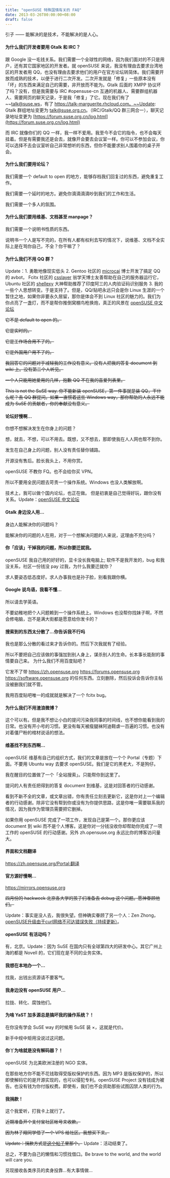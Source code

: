 ```yaml
---
title: "openSUSE 特殊国情有关的 FAQ"
date: 2013-03-26T00:00:00+08:00
draft: false
---
```

引子 —— 能解决的是技术，不能解决的是人心。

#### 为什么我们开发者要用 Gtalk 和 IRC？

跟 Google 没一毛钱关系。我们需要一个全球性的网络，因为我们面对的不只是用户，还有其它国家地区的开发者。就 openSUSE 来说，我没有理由去要求台湾地区的开发者用 QQ，也没有理由去要求他们的用户在官方论坛转简体。我们需要开放而成熟的技术，以便于进行二次开发。二次开发就是「修复」一些原本没有「坏」的东西来满足自己的需要，非开放而不能为。Gtalk 后面的 XMPP 协议坏了吗？没有，但是我需要与 IRC #opensuse-cn 互通的机器人、需要群组机器人、需要网页的聊天记录，于是我「修复」了它。现在我们有了 ~~talk@suse.ws，有了 https://talk-marguerite.rhcloud.com。~~Update: Gtalk 群组地址变更为 talk@suse.org.cn。（IRC/Gtalk/QQ 群三网合一），聊天记录地址变更为 [https://forum.suse.org.cn/log.html](https://forum.suse.org.cn/log.html)

而 IRC 就像你们的 QQ 一样，我一样不爱用。我至今不会它的指令，也不会每天挂着。但是有需要我还是会去，就像开会要去会议室一样。你可以不参加会议，你可以选择不去会议室听自己非常想听的东西，但你不能要求别人围着你的桌子开会。

#### 为什么我们要用论坛？

我们需要一个 default to open 的地方，能够存档我们回复过的东西，避免重复工作。

我们需要一个延时的地方。避免你滴滴滴滴吵到我们的工作和生活。

我们需要一个多人的氛围。

#### 为什么我们要用维基、文档甚至 manpage？

我们需要一个说明书性质的东西。

说明书一个人是写不完的，在所有人都有权利去写的情况下，说维基、文档不全实际上是在骂你自己，不全？你干嘛了？

#### 为什么我们不用 QQ 群？

Update：1. 勇敢地像现实低头 2. Gentoo 社区的 [microcai](http://microcai.org/) 博士开发了搞定 QQ 的 avbot， Fcitx 社区的 [csslayer](https://www.csslayer.info/wordpress/) 翁学天博士友善帮助在自己的服务器运行它，Ubuntu 社区的 [shellexy](http://shellexy.info/) 大神帮助推荐了印度阿三的人肉验证码识别服务 3. 我的一些个人思想转变。于是支持了。但是，QQ/贴吧永远只会是你 Linux 生涯的一个暂住之地，如果你非要永久居留，那你是体会不到 Linux 社区的魅力的。我们为你点亮了一盏灯，而不是帮你推倒窝棚鸟枪换炮，真正的风景在 [openSUSE 中文论坛](https://forum.suse.org.cn/)

~~它不是 default to open 的。~~

~~它是实时的。~~

~~它是工作场合用不了的。~~

~~它是外国用户用不了的。~~

~~我回答它的问题对于减轻我的工作没有意义。没有人把我的答复 document 到 wiki 上。没有第二个人听见。~~

~~一个人只能用她爱用的几样，抱歉 QQ 不在我的喜爱列表里。~~

~~This is not the SuSE way. 你不能新装 openSUSE，第一件事就是装 QQ，干什么呢？去 QQ 群提问。如果一直惯着这些 Windows way，那你帮助的人永远不能成为 SuSE 的贡献者，你的奉献没有意义。~~

#### 论坛好慢啊…

你想不想解决发生在你身上的问题？

想，就去，不想，可以不用去。既想，又不想去，那即使我在人人网也帮不到你。

发生在自己身上的问题，别人没有责任替你铺路。

开源没有售后。脸长我头上，不用你赏。

openSUSE 不教你 FQ。也不会给你买 VPN。

所以不要用全民问题去苛责一个操作系统。Windows 也没人类解放啊。

技术上，我可以做个国内论坛，也正在做。 但是初衷是自己觉得好玩，跟你没有关系。Update：[openSUSE 中文论坛](https://forum.suse.org.cn/)

#### Gtalk 身边没人用…

身边人能解决你的问题吗？

能解决你的问题的人在用，对于一个想解决问题的人来说，这理由不充分吗？

#### 你「应该」干掉我的问题，所以你要迁就我。

openSUSE 我自己用的好好的，显卡没长我电脑上; 软件不是我开发的，bug 和我没关系，社区一份钱没 pay 过我，为什么我要迁就你？

求人要姿态低态度好。求人办事我也是孙子脸，别看我跟你横。

#### Google 说鸟语，我看不懂…

所以请去学英语。

不要幼稚地把个人问题赖到一个操作系统上。Windows 也没帮你找妹子啊，不然会修电脑，岂不是满大街都是愿意给你发卡的？

#### 搜索到的东西太分散了…你告诉我不行吗

我也是那么分散的看过来才告诉你的。然后下次我就有了经验。

所以不要把自己应该做的事强加到别人身上，谋杀别人的生命。长本事长能耐的事情要自己来。
为什么我们不用百度贴吧？

它发不了带 https://zh.opensuse.org https://forums.opensuse.org https://software.opensuse.org 的任何东西。立刻删除，然后投诉会告诉你主帖没被删我们就不管。

我用百度贴吧唯一的成就就是解决了一个 fcitx bug。

#### 为什么我们不用渣浪微博？

这个可以有。但是我不想让小白的提问污染我同事的时间线，也不想你能看到我的日常。也没有开小号的习惯。更没有每天被瘦腿袜阿迪鞋虐一百遍的习惯。也没有对着僵尸粉的棺材说话的想法。

#### 维基找不到东西啊…

openSUSE 维基有自己的组织方式，我们的文章是放在一个个 Portal（专题）下面。不要用 Ubuntu way 去要求 openSUSE。我们是它的黑老大，不是狗仔。

我在醒目的位置做了一个「全站搜索」。只能帮你到这里了。

提问的人有责任把得到的答复 document 到维基，这是对回答者的行动感谢。

看到不新不全的文章，或文章出错，你有责任立刻去更新它，这是你对上一个编辑者的行动感谢。除非它没有帮到你或没有为你提供思路，这是你唯一需要联系我的情况，因为我作为管理员需要把它删掉。

如果你用 openSUSE 完成了一项工作，发现自己是第一个。那你更应该 document 到 wiki 而不是个人博客。这是你对一分钱没收你却帮助你完成了一项工作的 openSUSE 的行动感谢。另外 zh.opensuse.org 永远比你的博客访问量大。

#### 界面和文档翻译

https://zh.opensuse.org/Portal:翻译

#### 官方源好慢啊…

https://mirrors.opensuse.org

~~四月份的 hackweek 北京各大学的孩子们准备去 debug 这个问题。愿神眷顾他们。~~

Update：事实是没人去，我很失望。但神确实眷顾了另一个人：Zen Zhong，[openSUSE升级由于curl网络不可达错误失败（持续更新）](http://zenzhong8383.blogspot.com/2013/06/zypper-update-broken-cuz-curl-network-unreachable-on-opensuse-zh.html)。

#### openSUSE 有活动吗？

有，北京。Update：因为 SuSE 在国内只有全球第四大的研发中心。其它广州上海的都是 Novell 的，它们现在是不同的业务实体。

#### 我想在本地办一个…

找我，出钱出资源请不要客气。

#### 我身边没有 openSUSE 用户…

拉拢、转化、腐蚀他们。

#### 为啥 YaST 加多源总是搞坏我的操作系统？！

在你没有学会 SuSE way 的时候用 SuSE 装 ×，这就是代价。

新手中规中矩用没说过这问题。

#### 你丫为啥就是没有解码器？！

openSUSE 为北美欧洲注册的 NGO 实体。

在那些地方你不能不花钱取得受版权保护的东西。因为 MP3 是版权保护的，所以即使解码它的是开源实现的，也可以侵犯专利。openSUSE Project 没有钱成为被告。也没有钱为你付版权费。即使有，我们也不会资助那些试图囚禁人类的行为。

#### 我捐款！

这个我爱听，打我卡上就行了。

~~近期准备开个支付宝社区帐号来收款。~~

~~因为林子翔同学借了一个 VPS 给社区。我想买下来。~~

~~Update：捐款方式是[这个帖子](https://forum.suse.org.cn/viewtopic.php?f=19&t=870)里那个。~~ Update：活动结束了。

总之，不要为自己的懒惰和习惯找借口。Be brave to the world, and the world will care you.

另现接收各类序员的卖身投靠…有大事情做…
